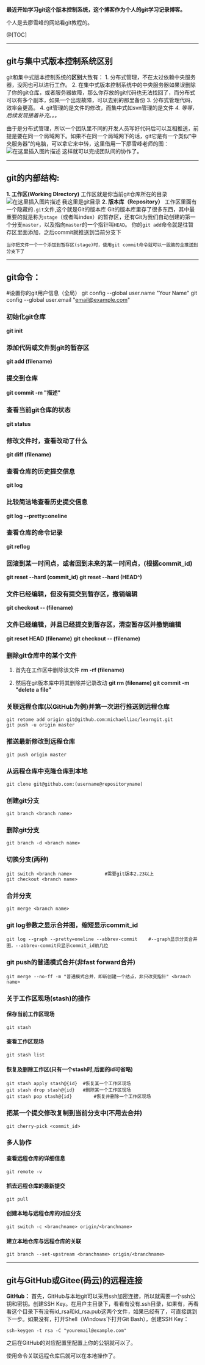 ﻿**最近开始学习git这个版本控制系统，这个博客作为个人的git学习记录博客。**

个人是去廖雪峰的网站看git教程的。

@[TOC]

<hr/>

## git与集中式版本控制系统区别
git和集中式版本控制系统的**区别**大致有：
	1. 分布式管理，不在太过依赖中央服务器，没网也可以进行工作。
	2. 在集中式版本控制系统中的中央服务器如果误删除了你的git仓库，或者服务器故障，那么你存放的git代码也无法找回了，而分布式可以有多个副本，如果一个出现故障，可以去别的那里备份
	3. 分布式管理代码，效率会更高。
	4. git管理的是文件的修改，而集中式如svn管理的是文件
	*4. 等等，后续发现接着补充。。。*

由于是分布式管理，所以一个团队里不同的开发人员写好代码后可以互相推送，前提是要在同一个局域网下。如果不在同一个局域网下的话，git它是有一个类似“中央服务器”的电脑，可以拿它来中转，这里借用一下廖雪峰老师的图：
![在这里插入图片描述](https://img-blog.csdnimg.cn/20200311205026743.png?x-oss-process=image/watermark,type_ZmFuZ3poZW5naGVpdGk,shadow_10,text_aHR0cHM6Ly9ibG9nLmNzZG4ubmV0L0pva2Vyb25lZQ==,size_16,color_FFFFFF,t_70)
这样就可以完成团队间的协作了。

<hr/>

## git的内部结构:

**1. 工作区(Working DIrectory)**
 	工作区就是你当前git仓库所在的目录
 	![在这里插入图片描述](https://img-blog.csdnimg.cn/2020031217124978.png?x-oss-process=image/watermark,type_ZmFuZ3poZW5naGVpdGk,shadow_10,text_aHR0cHM6Ly9ibG9nLmNzZG4ubmV0L0pva2Vyb25lZQ==,size_16,color_FFFFFF,t_70)
 	我这里是git目录
**2. 版本库（Repository）**
 	工作区里面有一个隐藏的`.git`文件,这个就是Git的版本库
	Git的版本库里存了很多东西，其中最重要的就是称为`stage`（或者叫index）的暂存区，还有Git为我们自动创建的第一个分支`master`，以及指向`master`的一个指针叫`HEAD`。
	你的`git add`命令就是往暂存区里面添加，之后commit就推送到当前分支下
	
	当你把文件一个一个添加到暂存区(stage)时，使用git commit命令就可以一股脑的全推送到分支下了


<hr/>

## git命令：

#设置你的git用户信息（全局）
git config --global user.name "Your Name"
git config --global user.email "email@example.com"

### 初始化git仓库
**git init** 

### 添加代码或文件到git的暂存区
**git add (filename)**

### 提交到仓库
**git commit -m "描述"**

### 查看当前git仓库的状态
**git status**

### 修改文件时，查看改动了什么
**git diff (filename)**

### 查看仓库的历史提交信息
**git log**

### 比较简洁地查看历史提交信息
**git log --pretty=oneline**

### 查看仓库的命令记录
**git reflog**

### 回滚到某一时间点，或者回到未来的某一时间点，(根据commit_id)
**git reset --hard (commit_id)
git reset --hard (HEAD^)**

### 文件已经编辑，但没有提交到暂存区，撤销编辑
**git checkout -- (filename)**

### 文件已经编辑，并且已经提交到暂存区，清空暂存区并撤销编辑
**git reset HEAD (filename)**
**git checkout -- (filename)**

### 删除git仓库中的某个文件
1. 首先在工作区中删除该文件
	**rm -rf (filename)**
	
  2. 然后在git版本库中将其删除并记录改动
  	**git rm (filename)
  	git commit -m "delete a file"**


### 关联远程仓库(以GitHub为例)并第一次进行推送到远程仓库

```
git retome add origin git@github.com:michaelliao/learngit.git
git push -u origin master
```

### 推送最新修改到远程仓库

```
git push origin master
```

### 从远程仓库中克隆仓库到本地

```
git clone git@github.com:(username@repositoryname)
```

### 创建git分支
```
git branch <branch name>
```

### 删除git分支

```
git branch -d <branch name>
```

### 切换分支(两种)

```
git switch <branch name>			#需要git版本2.23以上
git checkout <branch name>
```

### 合并分支

```
git merge <branch name>
```

### git log参数之显示合并图，缩短显示commit_id

```
git log --graph --pretty=oneline --abbrev-commit	#--graph显示分支合并图，--abbrev-commit只显示commit_id前几位
```

### git push的普通模式合并(非fast forward合并)

```
git merge --no-ff -m "普通模式合并，即新创建一个结点，非只改变指针" <branch name>
```

### 关于工作区现场(stash)的操作
#### 保存当前工作区现场

```
git stash
```

#### 查看工作区现场

```
git stash list
```

#### 恢复及删除工作区(只有一个stash时,后面的id可省略)

```
git stash apply stash@{id}	#恢复某一个工作区现场
git stash drop stash@{id}	#删除某一个工作区现场
git stash pop stash@{id}		#恢复并删除一个工作区现场
```

### 把某一个提交修改复制到当前分支中(不用去合并)

```
git cherry-pick <commit_id>
```

### 多人协作
#### 查看远程仓库的详细信息

```
git remote -v
```

#### 抓去远程仓库的最新提交

```
git pull
```

#### 创建本地与远程仓库的对应分支

```
git switch -c <branchname> origin/<branchname>
```

#### 建立本地仓库与远程仓库的关联

```
git branch --set-upstream <branchname> origin/<branchname>
```

<hr/>

##  git与GitHub或Gitee(码云)的远程连接
**GitHub：**
首先，GitHub与本地git可以采用ssh加密连接，所以就需要一个ssh公钥和密钥。创建SSH Key。在用户主目录下，看看有没有.ssh目录，如果有，再看看这个目录下有没有id_rsa和id_rsa.pub这两个文件，如果已经有了，可直接跳到下一步。如果没有，打开Shell（Windows下打开Git Bash），创建SSH Key：

```
ssh-keygen -t rsa -C "youremail@example.com"
```

之后在GitHub的对应配置里配置上你的公钥就可以了。

使用命令关联远程仓库后就可以在本地操作了。

